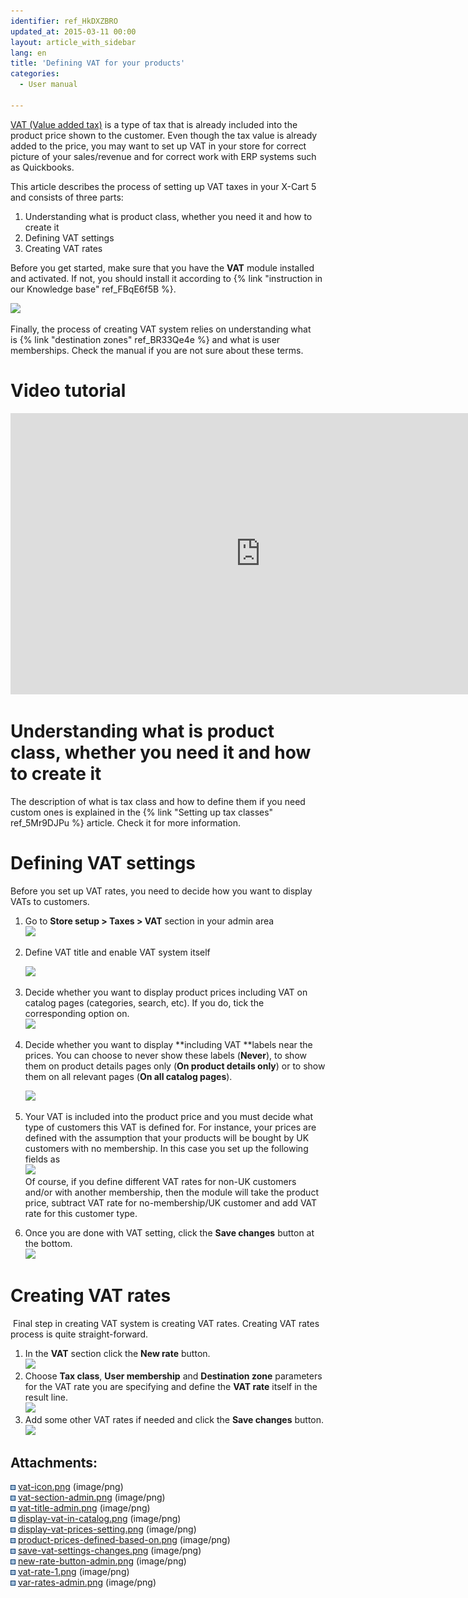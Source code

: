 ```yaml
---
identifier: ref_HkDXZBRO
updated_at: 2015-03-11 00:00
layout: article_with_sidebar
lang: en
title: 'Defining VAT for your products'
categories:
  - User manual

---
```



[VAT (Value added tax)](http://en.wikipedia.org/wiki/Value_added_tax#With_a_value_added_tax) is a type of tax that is already included into the product price shown to the customer. Even though the tax value is already added to the price, you may want to set up VAT in your store for correct picture of your sales/revenue and for correct work with ERP systems such as Quickbooks.

This article describes the process of setting up VAT taxes in your X-Cart 5 and consists of three parts:

1.  Understanding what is product class, whether you need it and how to create it
2.  Defining VAT settings
3.  Creating VAT rates

Before you get started, make sure that you have the **VAT** module installed and activated. If not, you should install it according to {% link "instruction in our Knowledge base" ref_FBqE6f5B %}.

![]({{site.baseurl}}/attachments/6389863/6586573.png)

Finally, the process of creating VAT system relies on understanding what is {% link "destination zones" ref_BR33Qe4e %} and what is user memberships. Check the manual if you are not sure about these terms.

# Video tutorial

<iframe class="youtube-player" type="text/html" style="width: 800px; height: 450px" src="http://www.youtube.com/embed/kCS54G0QvvU" frameborder="0"></iframe>

# Understanding what is product class, whether you need it and how to create it

The description of what is tax class and how to define them if you need custom ones is explained in the {% link "Setting up tax classes" ref_5Mr9DJPu %} article. Check it for more information.

# Defining VAT settings

Before you set up VAT rates, you need to decide how you want to display VATs to customers.

1.  Go to **Store setup > Taxes > VAT** section in your admin area  
    ![]({{site.baseurl}}/attachments/6389863/6586574.png)
2.  Define VAT title and enable VAT system itself  

    ![]({{site.baseurl}}/attachments/6389863/6586575.png)
3.  Decide whether you want to display product prices including VAT on catalog pages (categories, search, etc). If you do, tick the corresponding option on.  
    ![]({{site.baseurl}}/attachments/6389863/6586576.png)
4.  Decide whether you want to display **including VAT **labels near the prices. You can choose to never show these labels (**Never**), to show them on product details pages only (**On product details only**) or to show them on all relevant pages (**On all catalog pages**).  

    ![]({{site.baseurl}}/attachments/6389863/6586577.png)
5.  Your VAT is included into the product price and you must decide what type of customers this VAT is defined for. For instance, your prices are defined with the assumption that your products will be bought by UK customers with no membership. In this case you set up the following fields as  
    ![]({{site.baseurl}}/attachments/6389863/6586578.png)  
    Of course, if you define different VAT rates for non-UK customers and/or with another membership, then the module will take the product price, subtract VAT rate for no-membership/UK customer and add VAT rate for this customer type.
6.  Once you are done with VAT setting, click the **Save changes** button at the bottom.  
    ![]({{site.baseurl}}/attachments/6389863/6586579.png)

# Creating VAT rates

 Final step in creating VAT system is creating VAT rates. Creating VAT rates process is quite straight-forward. 

1.  In the **VAT** section click the **New rate** button.  
    ![]({{site.baseurl}}/attachments/6389863/6586580.png)
2.  Choose **Tax class**, **User membership** and **Destination zone** parameters for the VAT rate you are specifying and define the **VAT rate** itself in the result line.  
    ![]({{site.baseurl}}/attachments/6389863/6586581.png)
3.  Add some other VAT rates if needed and click the **Save changes** button.  
    ![]({{site.baseurl}}/attachments/6389863/6586582.png)

## Attachments:

![](images/icons/bullet_blue.gif) [vat-icon.png]({{site.baseurl}}/attachments/6389863/6586573.png) (image/png)  
![](images/icons/bullet_blue.gif) [vat-section-admin.png]({{site.baseurl}}/attachments/6389863/6586574.png) (image/png)  
![](images/icons/bullet_blue.gif) [vat-title-admin.png]({{site.baseurl}}/attachments/6389863/6586575.png) (image/png)  
![](images/icons/bullet_blue.gif) [display-vat-in-catalog.png]({{site.baseurl}}/attachments/6389863/6586576.png) (image/png)  
![](images/icons/bullet_blue.gif) [display-vat-prices-setting.png]({{site.baseurl}}/attachments/6389863/6586577.png) (image/png)  
![](images/icons/bullet_blue.gif) [product-prices-defined-based-on.png]({{site.baseurl}}/attachments/6389863/6586578.png) (image/png)  
![](images/icons/bullet_blue.gif) [save-vat-settings-changes.png]({{site.baseurl}}/attachments/6389863/6586579.png) (image/png)  
![](images/icons/bullet_blue.gif) [new-rate-button-admin.png]({{site.baseurl}}/attachments/6389863/6586580.png) (image/png)  
![](images/icons/bullet_blue.gif) [vat-rate-1.png]({{site.baseurl}}/attachments/6389863/6586581.png) (image/png)  
![](images/icons/bullet_blue.gif) [var-rates-admin.png]({{site.baseurl}}/attachments/6389863/6586582.png) (image/png)